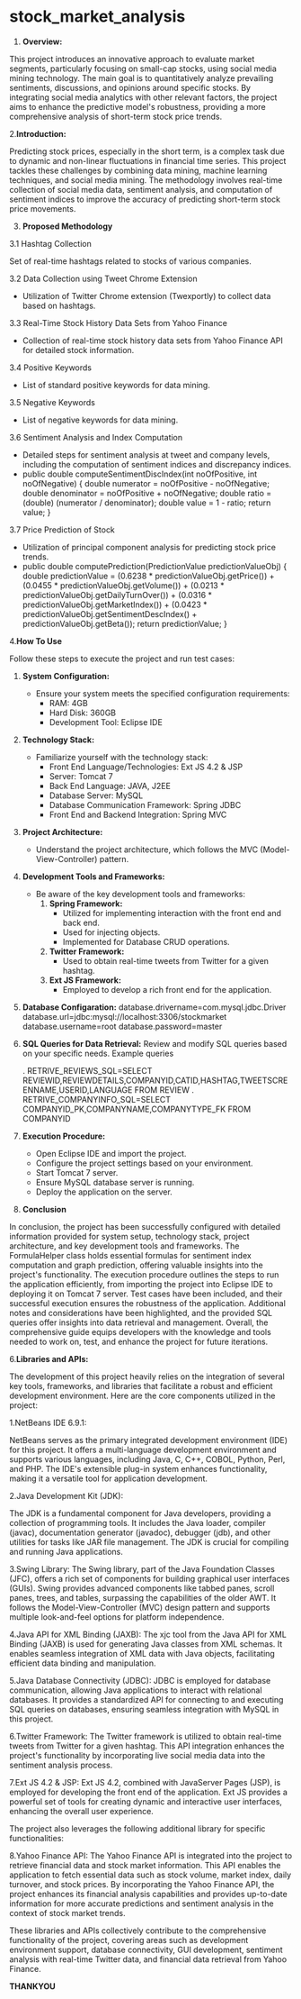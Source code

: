 # stock_market_analysis

1. **Overview:**

This project introduces an innovative approach to evaluate market segments, particularly focusing on small-cap stocks, using social media mining technology. The main goal is to quantitatively analyze prevailing sentiments, discussions, and opinions around specific stocks. By integrating social media analytics with other relevant factors, the project aims to enhance the predictive model's robustness, providing a more comprehensive analysis of short-term stock price trends.

2.**Introduction:**

Predicting stock prices, especially in the short term, is a complex task due to dynamic and non-linear fluctuations in financial time series. This project tackles these challenges by combining data mining, machine learning techniques, and social media mining. The methodology involves real-time collection of social media data, sentiment analysis, and computation of sentiment indices to improve the accuracy of predicting short-term stock price movements.

3. **Proposed Methodology**

 3.1 Hashtag Collection

Set of real-time hashtags related to stocks of various companies.

3.2 Data Collection using Tweet Chrome Extension

- Utilization of Twitter Chrome extension (Twexportly) to collect data based on hashtags.

 3.3 Real-Time Stock History Data Sets from Yahoo Finance

- Collection of real-time stock history data sets from Yahoo Finance API for detailed stock information.

3.4 Positive Keywords

- List of standard positive keywords for data mining.

3.5 Negative Keywords

- List of negative keywords for data mining.

3.6 Sentiment Analysis and Index Computation

- Detailed steps for sentiment analysis at tweet and company levels, including the computation of sentiment indices and discrepancy indices.
- public double computeSentimentDiscIndex(int noOfPositive, int noOfNegative) {
    double numerator = noOfPositive - noOfNegative;
    double denominator = noOfPositive + noOfNegative;
    double ratio = (double) (numerator / denominator);
    double value = 1 - ratio;
    return value;
}


3.7 Price Prediction of Stock

- Utilization of principal component analysis for predicting stock price trends.
- public double computePrediction(PredictionValue predictionValueObj) {
    double predictionValue = (0.6238 * predictionValueObj.getPrice())
            + (0.0455 * predictionValueObj.getVolume())
            + (0.0213 * predictionValueObj.getDailyTurnOver())
            + (0.0316 * predictionValueObj.getMarketIndex())
            + (0.0423 * predictionValueObj.getSentimentDescIndex() + predictionValueObj.getBeta());
    return predictionValue;
}


4.**How To Use**

Follow these steps to execute the project and run test cases:

1. **System Configuration:**
   - Ensure your system meets the specified configuration requirements:
     - RAM: 4GB
     - Hard Disk: 360GB
     - Development Tool: Eclipse IDE

2. **Technology Stack:**
   - Familiarize yourself with the technology stack:
     - Front End Language/Technologies: Ext JS 4.2 & JSP
     - Server: Tomcat 7
     - Back End Language: JAVA, J2EE
     - Database Server: MySQL
     - Database Communication Framework: Spring JDBC
     - Front End and Backend Integration: Spring MVC

3. **Project Architecture:**
   - Understand the project architecture, which follows the MVC (Model-View-Controller) pattern.

4. **Development Tools and Frameworks:**
   - Be aware of the key development tools and frameworks:
     1. **Spring Framework:**
        - Utilized for implementing interaction with the front end and back end.
        - Used for injecting objects.
        - Implemented for Database CRUD operations.
     2. **Twitter Framework:**
        - Used to obtain real-time tweets from Twitter for a given hashtag.
     3. **Ext JS Framework:**
        - Employed to develop a rich front end for the application.
           
 5. **Database Configaration:**
      database.drivername=com.mysql.jdbc.Driver
      database.url=jdbc:mysql://localhost:3306/stockmarket
      database.username=root
      database.password=master

6. **SQL Queries for Data Retrieval:**
      Review and modify SQL queries based on your specific needs. Example queries
 
    . RETRIVE_REVIEWS_SQL=SELECT REVIEWID,REVIEWDETAILS,COMPANYID,CATID,HASHTAG,TWEETSCREENNAME,USERID,LANGUAGE FROM REVIEW
    . RETRIVE_COMPANYINFO_SQL=SELECT COMPANYID_PK,COMPANYNAME,COMPANYTYPE_FK FROM COMPANYID


7. **Execution Procedure:**
   - Open Eclipse IDE and import the project.
   - Configure the project settings based on your environment.
   - Start Tomcat 7 server.
   - Ensure MySQL database server is running.
   - Deploy the application on the server.

   


5. **Conclusion**

In conclusion, the project has been successfully configured with detailed information provided for system setup, technology stack, project architecture, and key development tools and frameworks. The FormulaHelper class holds essential formulas for sentiment index computation and graph prediction, offering valuable insights into the project's functionality. The execution procedure outlines the steps to run the application efficiently, from importing the project into Eclipse IDE to deploying it on Tomcat 7 server. Test cases have been included, and their successful execution ensures the robustness of the application. Additional notes and considerations have been highlighted, and the provided SQL queries offer insights into data retrieval and management. Overall, the comprehensive guide equips developers with the knowledge and tools needed to work on, test, and enhance the project for future iterations.

6.**Libraries and APIs:**

The development of this project heavily relies on the integration of several key tools, frameworks, and libraries that facilitate a robust and efficient development environment. Here are the core components utilized in the project:

1.NetBeans IDE 6.9.1:

NetBeans serves as the primary integrated development environment (IDE) for this project. It offers a multi-language development environment and supports various languages, including Java, C, C++, COBOL, Python, Perl, and PHP. The IDE's extensible plug-in system enhances functionality, making it a versatile tool for application development.

2.Java Development Kit (JDK):

The JDK is a fundamental component for Java developers, providing a collection of programming tools. It includes the Java loader, compiler (javac), documentation generator (javadoc), debugger (jdb), and other utilities for tasks like JAR file management. The JDK is crucial for compiling and running Java applications.

3.Swing Library:
The Swing library, part of the Java Foundation Classes (JFC), offers a rich set of components for building graphical user interfaces (GUIs). Swing provides advanced components like tabbed panes, scroll panes, trees, and tables, surpassing the capabilities of the older AWT. It follows the Model-View-Controller (MVC) design pattern and supports multiple look-and-feel options for platform independence.

4.Java API for XML Binding (JAXB):
The xjc tool from the Java API for XML Binding (JAXB) is used for generating Java classes from XML schemas. It enables seamless integration of XML data with Java objects, facilitating efficient data binding and manipulation.

5.Java Database Connectivity (JDBC):
JDBC is employed for database communication, allowing Java applications to interact with relational databases. It provides a standardized API for connecting to and executing SQL queries on databases, ensuring seamless integration with MySQL in this project.

6.Twitter Framework:
The Twitter framework is utilized to obtain real-time tweets from Twitter for a given hashtag. This API integration enhances the project's functionality by incorporating live social media data into the sentiment analysis process.

7.Ext JS 4.2 & JSP:
Ext JS 4.2, combined with JavaServer Pages (JSP), is employed for developing the front end of the application. Ext JS provides a powerful set of tools for creating dynamic and interactive user interfaces, enhancing the overall user experience.



The project also leverages the following additional library for specific functionalities:

8.Yahoo Finance API:
The Yahoo Finance API is integrated into the project to retrieve financial data and stock market information. This API enables the application to fetch essential data such as stock volume, market index, daily turnover, and stock prices. By incorporating the Yahoo Finance API, the project enhances its financial analysis capabilities and provides up-to-date information for more accurate predictions and sentiment analysis in the context of stock market trends.

These libraries and APIs collectively contribute to the comprehensive functionality of the project, covering areas such as development environment support, database connectivity, GUI development, sentiment analysis with real-time Twitter data, and financial data retrieval from Yahoo Finance.

**THANKYOU**

